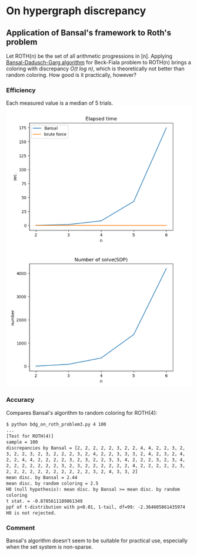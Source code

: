 # On hypergraph discrepancy
## Application of Bansal's framework to Roth's problem

Let ROTH(n) be the set of all arithmetic progressions in \[n\]. Applying [Bansal-Dadusch-Garg algorithm](https://arxiv.org/abs/1605.02882) for Beck-Fiala problem to ROTH(n) brings a coloring with discrepancy _O(t log n)_, which is theoretically not better than random coloring. How good is it practically, however?

### Efficiency
Each measured value is a median of 5 trials.
![Elapsed time](elapsed_time.png)
![Number of SDPs](num_steps.png)

### Accuracy
Compares Bansal's algorithm to random coloring for ROTH(4):
```
$ python bdg_on_roth_problem3.py 4 100
...
[Test for ROTH(4)]
sample = 100
discrepancies by Bansal = [2, 2, 2, 2, 2, 3, 2, 2, 4, 4, 2, 2, 3, 2, 3, 2, 2, 3, 2, 3, 2, 2, 2, 3, 2, 4, 2, 2, 3, 3, 3, 2, 4, 2, 3, 2, 4, 2, 2, 4, 4, 2, 2, 2, 2, 3, 2, 3, 2, 2, 3, 3, 4, 2, 2, 2, 3, 2, 3, 4, 2, 2, 2, 2, 2, 2, 2, 3, 2, 3, 2, 2, 2, 2, 2, 2, 4, 2, 2, 2, 2, 2, 3, 2, 2, 2, 2, 2, 2, 2, 2, 2, 2, 2, 3, 2, 4, 3, 3, 2]
mean disc. by Bansal = 2.44
mean disc. by random coloring = 2.5
H0 (null hypothesis): mean disc. by Bansal >= mean disc. by random coloring
t stat. = -0.8785611189861349
ppf of t-distribution with p<0.01, 1-tail, df=99: -2.364605861435974
H0 is not rejected.
```


### Comment
Bansal's algorithm doesn't seem to be suitable for practical use, especially when the set system is non-sparse.